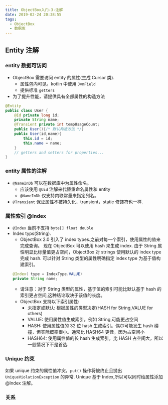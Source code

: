 ```yaml
---
title: ObjectBox入门-3-注解
date: 2019-02-24 20:38:55
tags:
  - ObjectBox
  - 数据库
---
```


## Entity 注解

### entity 数据可访问

- ObjectBox 需要访问 entity 的属性(生成 Cursor 类).
  - 属性包内可见。kotlin 中使用 `JvmField`
  - 提供标准 `getters`
- 为了提升性能，请提供具有全部属性的构造方法

```java
@Entity
public class User {
    @Id private long id;
    private String name;
    @Transient private int tempUsageCount;
    public User(){/* 默认构造方法 */}
    public User(id,name){
        this.id = id;
        this.name = name;
    }
    // getters and setters for properties...
}
```

### entity 属性的注解

- `@NameInDb` 可以在数据库中为属性命名。
  - 应该使用 `@Uid` 注解来代替重命名属性和 entity
  - `@NameInDb` 仅支持内联常量来指定列名。
- `@Transient` 保证属性不被持久化，transient，static 修饰符也一样.

### 属性索引 @Index

- `@Index` 当前不支持 `byte[] float double`
- Index typs(String).
  - ObjectBox 2.0 引入了 index types.之前对每一个索引，使用属性的值来完成查询。
    现在 ObjectBox 可以使用 hash 来生成 index.
    由于 String 属性明显比标量值更占空间，ObjectBox 对 strings 使用默认的 index type 完成 hash.
    可以针对 String 类型的属性明确指定 index type 为基于值构建索引。
  ```java
  @Index( type = IndexType.VALUE)
  private String name;
  ```
  - 请注意：对于 String 类型的属性，基于值的索引可能比默认基于 hash 的索引更占空间,这种结论取决于该值的长度。
  - ObjectBox 支持以下索引属性:
    - 未指定或默认: 根据属性的类型决定(HASH for String,VALUE for others)
    - VALUE: 使用属性值生成索引。例如 String,可能更占空间
    - HASH: 使用属性值的 32 位 hash 生成索引。偶尔可能发生 hash 碰撞，但实际概率很小。通常比 HASH64 更佳，因为占空间小
    - HASH64: 使用属性值的长 hash 生成索引。比 HASH 占空间大，所以一般情况下不是首选.

### Unique 约束

如果 unique 约束的属性值冲突，`put()` 操作将被终止且抛出 `UniqueViolationException` 的异常.
Unique 基于 Index,所以可以同时给属性添加 @Index 注解。

### 关系
